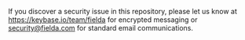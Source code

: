 If you discover a security issue in this repository, please let us know at https://keybase.io/team/fielda for encrypted messaging or security@fielda.com for standard email communications.
